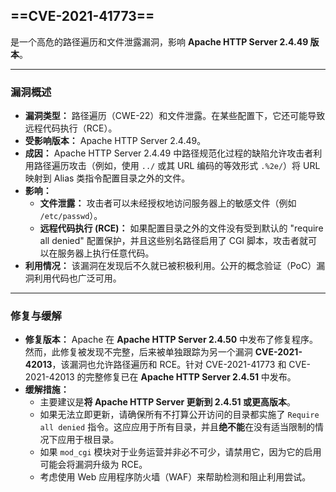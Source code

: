 ## ==CVE-2021-41773==

 是一个高危的路径遍历和文件泄露漏洞，影响 **Apache HTTP Server 2.4.49 版本**。

------



### 漏洞概述



- **漏洞类型：** 路径遍历（CWE-22）和文件泄露。在某些配置下，它还可能导致远程代码执行（RCE）。
- **受影响版本：** Apache HTTP Server 2.4.49。
- **成因：** Apache HTTP Server 2.4.49 中路径规范化过程的缺陷允许攻击者利用路径遍历攻击（例如，使用 `../` 或其 URL 编码的等效形式 `.%2e/`）将 URL 映射到 Alias 类指令配置目录之外的文件。
- **影响：**
  - **文件泄露：** 攻击者可以未经授权地访问服务器上的敏感文件（例如 `/etc/passwd`）。
  - **远程代码执行 (RCE)：** 如果配置目录之外的文件没有受到默认的 "require all denied" 配置保护，并且这些别名路径启用了 CGI 脚本，攻击者就可以在服务器上执行任意代码。
- **利用情况：** 该漏洞在发现后不久就已被积极利用。公开的概念验证（PoC）漏洞利用代码也广泛可用。

------



### 修复与缓解



- **修复版本：** Apache 在 **Apache HTTP Server 2.4.50** 中发布了修复程序。然而，此修复被发现不完整，后来被单独跟踪为另一个漏洞 **CVE-2021-42013**，该漏洞也允许路径遍历和 RCE。针对 CVE-2021-41773 和 CVE-2021-42013 的完整修复已在 **Apache HTTP Server 2.4.51** 中发布。
- **缓解措施：**
  - 主要建议是**将 Apache HTTP Server 更新到 2.4.51 或更高版本**。
  - 如果无法立即更新，请确保所有不打算公开访问的目录都实施了 `Require all denied` 指令。这应应用于所有目录，并且**绝不能**在没有适当限制的情况下应用于根目录。
  - 如果 `mod_cgi` 模块对于业务运营并非必不可少，请禁用它，因为它的启用可能会将漏洞升级为 RCE。
  - 考虑使用 Web 应用程序防火墙（WAF）来帮助检测和阻止利用尝试。